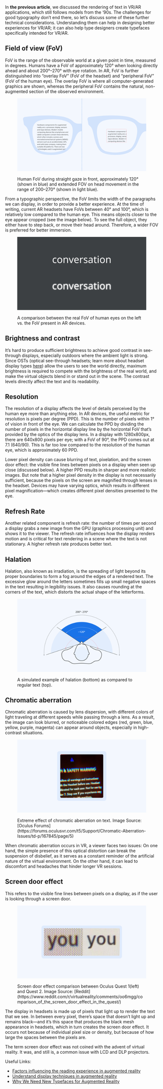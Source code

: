 In **the previous article**, we discussed the rendering of text in VR/AR applications, which still follows models from  the ‘90s. The challenges for good typography don’t end there, so let’s discuss some of these further technical considerations. Understanding them can help in designing better experiences for VR/AR; it can also help type designers create typefaces specifically intended for VR/AR.

## Field of view (FoV)

FoV is the range of the observable world at a given point in time, measured in degrees. Humans have a FoV of approximately 120° when looking directly ahead and about 200°–270° with eye rotation. In AR, FoV is further distinguished into “overlay FoV” (FoV of the headset) and “peripheral FoV” (FoV of the human eye). The overlay FoV is where all computer-generated graphics are shown, whereas the peripheral FoV contains the natural, non-augmented section of the observed environment.

<figure>

![INSERT_ALT](images/technical_challenges_for_typography_in_ar_vr_1.png)
<figcaption>Human FoV during straight gaze in front, approximately 120° (shown in blue) and extended FOV on head movement in the range of 200–270° (shown in light blue).</figcaption>

</figure>

From a typographic perspective, the FoV limits the width of the paragraphs we can display, in order to provide a better experience.
At the time of writing, current AR headsets have FoVs between 40° and 100°, which is relatively low compared to the human eye. This means objects closer to the eye appear cropped (see the image below). To see the full object, they either have to step back, or move their head around. Therefore, a wider FOV is preferred for better immersion.

<figure>

![INSERT_ALT](images/technical_challenges_for_typography_in_ar_vr_2.png)
<figcaption>A comparison between the real FoV of human eyes on the left vs. the FoV present in AR devices.</figcaption>

</figure>

## Brightness and contrast

It’s hard to produce sufficient brightness to achieve good contrast in see-through displays, especially outdoors where the ambient light is strong. Since OSTs (optical see-through headsets; learn more about headset display types [here](https://niteeshyadav.com/blog/understanding-display-techniques-in-augmented-reality-7485/)) allow the users to see the world directly, maximum brightness is required to compete with the brightness of the real world, and make the virtual objects blend in or stand out in the scene. The contrast levels directly affect the text and its readability.

## Resolution

The resolution of a display affects the level of details perceived by the human eye more than anything else. In AR devices, the useful metric for resolution is pixels per degree (PPD). This is the number of pixels within 1° of vision in front of the eye. We can calculate the PPD by dividing the number of pixels in the horizontal display line by the horizontal FoV that’s provided by the optics of the display lens. In a display with 1280x800px, there are 640x800  pixels per eye; with a FoV of 90°, the PPD comes out at 7.1 (640/90). This is far too low compared to the resolution of the human eye, which is approximately 60 PPD.

Lower pixel density can cause blurring of text, pixelation, and the screen door effect: the visible fine lines between pixels on a display when seen up close (discussed below). A higher PPD results in sharper and more realistic images. But note that a higher pixel density in the display is not necessarily sufficient, because the pixels on the screen are magnified through lenses in the headset. Devices may have varying optics, which results in different pixel magnification—which creates different pixel densities presented to the eye.

## Refresh Rate

Another related component is refresh rate: the number of times per second a display grabs a new image from the GPU (graphics processing unit) and shows it to the viewer.
The refresh rate influences how the display renders motion and is critical for text rendering in a scene where the text is not stationary. A higher refresh rate produces better text.

## Halation

Halation, also known as irradiation, is the spreading of light beyond its proper boundaries to form a fog around the edges of a rendered text. The excessive glow around the letters sometimes fills up small negative spaces in the text resulting in legibility issues. It also causes rounding at the corners of the text, which distorts the actual shape of the letterforms.

<figure>

![INSERT_ALT](images/technical_challenges_for_typography_in_ar_vr_3.png)
<figcaption>A simulated example of halation (bottom) as compared to regular text (top).</figcaption>

</figure>

## Chromatic aberration

Chromatic aberration is caused by lens dispersion, with different colors of light traveling at different speeds while passing through a lens. As a result, the image can look blurred, or noticeable colored edges (red, green, blue, yellow, purple, magenta) can appear around objects, especially in high-contrast situations.

<figure>

![INSERT_ALT](images/technical_challenges_for_typography_in_ar_vr_4.png)
<figcaption>Extreme effect of chromatic aberration on text. Image Source: [Oculus Forums](https://forums.oculusvr.com/t5/Support/Chromatic-Aberration-Issues/td-p/167845/page/5)</figcaption>

</figure>

When chromatic aberration occurs in VR, a viewer faces two issues: On one hand, the simple presence of this optical distortion can break the suspension of disbelief, as it serves as a constant reminder of the artificial nature of the virtual environment. On the other hand, it can lead to discomfort and headaches that hinder longer VR sessions.

## Screen door effect

This refers to the visible fine lines between pixels on a display, as if the user is looking through a screen door.

<figure>

![INSERT_ALT](images/technical_challenges_for_typography_in_ar_vr_5.png)
<figcaption>Screen door effect comparison between Oculus Quest 1(left) and Quest 2. Image Source: [Reddit](https://www.reddit.com/r/virtualreality/comments/oo6mgg/comparison_of_the_screen_door_effect_in_the_quest/)</figcaption>

</figure>

The display in headsets is made up of pixels that light up to render the text that we see. In between every pixel, there’s space that doesn’t light up and remains black—and it’s this space that produces the black mesh appearance in headsets, which in turn creates the screen door effect. It occurs not because of individual pixel size or density, but because of how large the spaces between the pixels are.

The term screen door effect was not coined with the advent of virtual reality. It was, and still is, a common issue with LCD and DLP projectors.

Useful Links:
- [Factors influencing the reading experience in augmented reality](https://niteeshyadav.com/blog/factors-that-influence-the-reading-experience-in-ar-8677/)
- [Understand display techniques in augmented reality](https://niteeshyadav.com/blog/understanding-display-techniques-in-augmented-reality-7485/)
- [Why We Need New Typefaces for Augmented Reality](https://www.youtube.com/watch?v=WTFjjyV1mnk&t=2084s)
